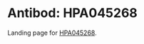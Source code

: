 # Antibod: HPA045268


    


Landing page for [HPA045268](http://www.proteinatlas.org/search/HPA045268).
